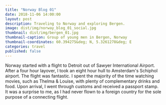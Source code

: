 ```yaml
---
title: "Norway Blog 01"
date: 2018-11-06 14:00:00
layout: post
description: Traveling to Norway and exploring Bergen.
image: dist/img/norway_blog_01_social.jpg
thumbnail: dist/img/bergen_01.jpg
thumbnail-caption: Group of young men in Bergen, Norway
thumbnail-coordinates: 60.394275&deg; N, 5.3261278&deg; E
categories: travel
published: false
---
```


Norway started with a flight to Detroit out of Sawyer International Airport. After a four hour layover, I took an eight hour hull to Amsterdam's Schiphol airport. The flight was fantastic. I spent the majority of the time watching movies, such as Thelma &amp; Louise, with plenty of complementary drinks and food. Upon arrival, I went through customs and received a passport stamp. It was a surprise to me, as I had never flown to a foreign country for the sole purpose of a connecting flight.